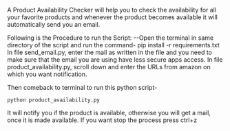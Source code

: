 A Product Availability Checker will help you to check the availability for all your favorite products and whenever the product becomes available
it will automatically send you an email.

Following is the Procedure to run the Script:
--Open the terminal in same directory of the script and run the command-
           pip install -r requirements.txt
In file send_email.py, enter the mail as written in the file and you need to make sure that the email you are using have less secure apps access.
In file product_availability.py, scroll down and enter the URLs from amazon on which you want notification.

Then comeback to terminal to run this python script-

    python product_availability.py

It will notify you if the product is available, otherwise you will get a mail, once it is made available.
If you want stop the process press ctrl+z